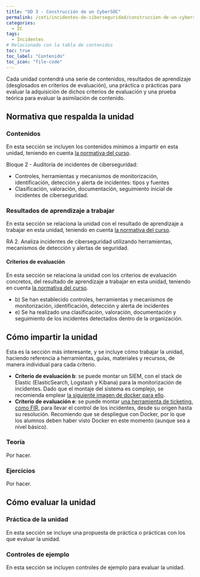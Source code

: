 ```yaml
---
title: "UD 3 - Construcción de un CyberSOC"
permalink: /ceti/incidentes-de-ciberseguridad/construccion-de-un-cybersoc
categories:
  - IC
tags:
  - Incidentes
# Relacionado con la tabla de contenidos
toc: true
toc_label: "Contenido"
toc_icon: "file-code"
---
```


Cada unidad contendrá una serie de contenidos, resultados de aprendizaje (desglosados en criterios de evaluación), una práctica o prácticas para evaluar la adquisición de dichos criterios de evaluación y una prueba teórica para evaluar la asimilación de contenido.

## Normativa que respalda la unidad

### Contenidos

En esta sección se incluyen los contenidos mínimos a impartir en esta unidad, teniendo en cuenta [la normativa del curso](https://www.boe.es/diario_boe/txt.php?id=BOE-A-2020-4963).

Bloque 2 - Auditoría de incidentes de ciberseguridad:

- Controles, herramientas y mecanismos de monitorización, identificación, detección y alerta de incidentes: tipos y fuentes
- Clasificación, valoración, documentación, seguimiento inicial de incidentes de ciberseguridad.

### Resultados de aprendizaje a trabajar

En esta sección se relaciona la unidad con el resultado de aprendizaje a trabajar en esta unidad, teniendo en cuenta [la normativa del curso](https://www.boe.es/diario_boe/txt.php?id=BOE-A-2020-4963).

RA 2. Analiza incidentes de ciberseguridad utilizando herramientas, mecanismos de detección y alertas de seguridad.

#### Criterios de evaluación

En esta sección se relaciona la unidad con los criterios de evaluación concretos, del resultado de aprendizaje a trabajar en esta unidad, teniendo en cuenta [la normativa del curso](https://www.boe.es/diario_boe/txt.php?id=BOE-A-2020-4963).

- b) Se han establecido controles, herramientas y mecanismos de monitorización, identificación, detección y alerta de incidentes
- e) Se ha realizado una clasificación, valoración, documentación y seguimiento de los incidentes detectados dentro de la organización.

## Cómo impartir la unidad

Esta es la sección más interesante, y se incluye cómo trabajar la unidad, haciendo referencia a herramientas, guías, materiales y recursos, de manera individual para cada criterio.

- **Criterio de evaluación b**: se puede montar un SIEM, con el stack de Elastic (ElasticSearch, Logstash y Kibana) para la monitorización de incidentes. Dado que el montaje del sistema es complejo, se recomienda emplear [la siguiente imagen de docker para ello](https://elk-docker.readthedocs.io/).
- **Criterio de evaluación e**: se puede montar [una herramienta de ticketing, como FIR,](https://github.com/certsocietegenerale/FIR/) para llevar el control de los incidentes, desde su origen hasta su resolución. Recomiendo que se despliegue con Docker, por lo que los alumnos deben haber visto Docker en este momento (aunque sea a nivel básico).

### Teoría

Por hacer.

### Ejercicios

Por hacer.

## Cómo evaluar la unidad

### Práctica de la unidad

En esta sección se incluye una propuesta de práctica o prácticas con los que evaluar la unidad.

### Controles de ejemplo

En esta sección se incluyen controles de ejemplo para evaluar la unidad.
